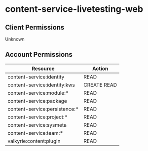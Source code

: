 # content-service-livetesting-web


## Client Permissions
Unknown

## Account Permissions
| Resource | Action |
| -------- | ------ |
| content-service:identity | READ |
| content-service:identity:kws | CREATE READ |
| content-service:module:* | READ |
| content-service:package | READ |
| content-service:persistence:* | READ |
| content-service:project:* | READ |
| content-service:sysmeta | READ |
| content-service:team:* | READ |
| valkyrie:content:plugin | READ |

